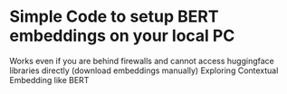 # Simple Code to setup BERT embeddings on your local PC

Works even if you are behind firewalls and cannot access huggingface libraries directly (download embeddings manually)
Exploring Contextual Embedding like BERT

